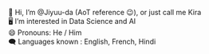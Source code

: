 👋 Hi, I’m @Jiyuu-da (AoT reference 😉), or just call me Kira <br>
🖥️ I’m interested in Data Science and AI <br>
😄 Pronouns: He / Him <br>
🗨️ Languages known : English, French, Hindi <br>

<!---
Jiyuu-da/Jiyuu-da is a ✨ special ✨ repository because its `README.md` (this file) appears on your GitHub profile.
You can click the Preview link to take a look at your changes.
--->
